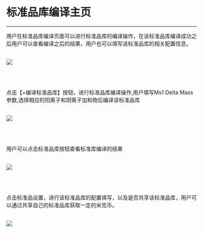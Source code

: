 <!-- 标准品库编译管理器 -->

# **标准品库编译主页**

<hr/>

用户在标准品库编译页面可以进行标准品库的编译操作，在该标准品库编译成功之后用户可以查看编译之后的结果，用户也可以填写该标准品库的相关配置信息。
<br/>
<br/>

![](user-guide/metanno/images/library_compiler-1.png)

<br/>
<br/>

点击【+编译标准品库】按钮，进行标准品库编译操作,用户填写Ms1 Delta Mass参数,选择相应的阳离子和阴离子加和物后编译该标准品库
<br/>
<br/>

![](user-guide/metanno/images/library_compiler-2.png)

<br/>
<br/>

用户可以点击标准品库按钮查看标准库编译的结果
<br/>
<br/>

![](user-guide/metanno/images/library_compiler-3.png)

<br/>
<br/>

点击标准品设置，进行该标准品库的配置填写，以及是否共享该标准品库，用户可以通过共享自己的标准品库获取一定的米克币。
<br/>
<br/>

![](user-guide/metanno/images/library_compiler-4.png)

<br/>
<br/>